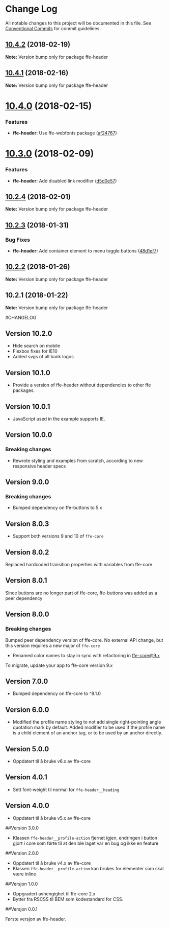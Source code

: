 # Change Log

All notable changes to this project will be documented in this file.
See [Conventional Commits](https://conventionalcommits.org) for commit guidelines.

<a name="10.4.2"></a>
## [10.4.2](***REMOVED***) (2018-02-19)




**Note:** Version bump only for package ffe-header

<a name="10.4.1"></a>
## [10.4.1](***REMOVED***) (2018-02-16)




**Note:** Version bump only for package ffe-header

<a name="10.4.0"></a>
# [10.4.0](***REMOVED***) (2018-02-15)


### Features

* **ffe-header:** Use ffe-webfonts package ([af24767](***REMOVED***))




<a name="10.3.0"></a>
# [10.3.0](***REMOVED***) (2018-02-09)


### Features

* **ffe-header:** Add disabled link modifier ([d5d0e57](***REMOVED***))




<a name="10.2.4"></a>
## [10.2.4](***REMOVED***) (2018-02-01)




**Note:** Version bump only for package ffe-header

<a name="10.2.3"></a>
## [10.2.3](***REMOVED***) (2018-01-31)


### Bug Fixes

* **ffe-header:** Add container element to menu toggle buttons ([48d1ef7](***REMOVED***))




<a name="10.2.2"></a>
## [10.2.2](***REMOVED***) (2018-01-26)




**Note:** Version bump only for package ffe-header

<a name="10.2.1"></a>
## 10.2.1 (2018-01-22)




**Note:** Version bump only for package ffe-header

#CHANGELOG

## Version 10.2.0
* Hide search on mobile
* Flexbox fixes for IE10
* Added svgs of all bank logos

## Version 10.1.0
* Provide a version of ffe-header without dependencies to other ffe packages.

## Version 10.0.1
* JavaScript used in the example supports IE.

## Version 10.0.0

### Breaking changes
* Rewrote styling and examples from scratch, according to new responsive header specs

## Version 9.0.0

### Breaking changes
* Bumped dependency on ffe-buttons to 5.x

## Version 8.0.3
* Support both versions 9 and 10 of `ffe-core`

## Version 8.0.2

Replaced hardcoded transition properties with variables from ffe-core

## Version 8.0.1

Since buttons are no longer part of ffe-core, ffe-buttons was added as a peer dependency

## Version 8.0.0

### Breaking changes

Bumped peer dependency version of ffe-core. No external API change, but this version requires a new major of `ffe-core`

* Renamed color names to stay in sync with refactoring in ffe-core@9.x

To migrate, update your app to ffe-core version 9.x

## Version 7.0.0
* Bumped dependency on ffe-core to ^8.1.0

## Version 6.0.0
* Modified the profile name styling to not add single right-pointing angle quotation mark by default. Added modifier to be used if the profile name is a child element of an anchor tag, or to be used by an anchor directly.

## Version 5.0.0
* Oppdatert til å bruke v6.x av ffe-core

## Version 4.0.1
* Sett font-weight til normal for `ffe-header__heading`

## Version 4.0.0
* Oppdatert til å bruke v5.x av ffe-core

##Version 3.0.0
* Klassen `ffe-header__profile-action` fjernet igjen, endringen i button gjort i core som førte til at den ble laget var en bug og ikke en feature

##Version 2.0.0
* Oppdatert til å bruke v4.x av ffe-core
* Klassen `ffe-header__profile-action` kan brukes for elementer som skal være inline

##Versjon 1.0.0

* Oppgradert avhengighet til ffe-core 2.x
* Bytter fra RSCSS til BEM som kodestandard for CSS.

##Versjon 0.0.1

Første versjon av ffe-header.
